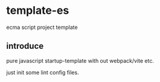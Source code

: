 # template-es
ecma script project template

## introduce

pure javascript startup-template with out webpack/vite etc.

just init some lint config files.

